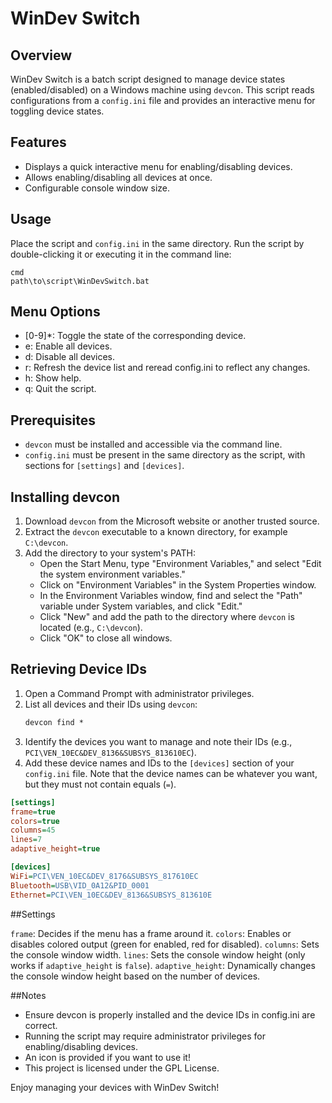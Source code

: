 # WinDev Switch

## Overview

WinDev Switch is a batch script designed to manage device states (enabled/disabled) on a Windows machine using `devcon`. This script reads configurations from a `config.ini` file and provides an interactive menu for toggling device states.

## Features

- Displays a quick interactive menu for enabling/disabling devices.
- Allows enabling/disabling all devices at once.
- Configurable console window size.

## Usage

Place the script and `config.ini` in the same directory.
Run the script by double-clicking it or executing it in the command line:
```
cmd
path\to\script\WinDevSwitch.bat
```

## Menu Options

- [0-9]*: Toggle the state of the corresponding device.
- e: Enable all devices.
- d: Disable all devices.
- r: Refresh the device list and reread config.ini to reflect any changes.
- h: Show help.
- q: Quit the script.

## Prerequisites

- `devcon` must be installed and accessible via the command line.
- `config.ini` must be present in the same directory as the script, with sections for `[settings]` and `[devices]`.

## Installing devcon

1. Download `devcon` from the Microsoft website or another trusted source.
2. Extract the `devcon` executable to a known directory, for example `C:\devcon`.
3. Add the directory to your system's PATH:
   - Open the Start Menu, type "Environment Variables," and select "Edit the system environment variables."
   - Click on "Environment Variables" in the System Properties window.
   - In the Environment Variables window, find and select the "Path" variable under System variables, and click "Edit."
   - Click "New" and add the path to the directory where `devcon` is located (e.g., `C:\devcon`).
   - Click "OK" to close all windows.

## Retrieving Device IDs

1. Open a Command Prompt with administrator privileges.
2. List all devices and their IDs using `devcon`:
   ```cmd
   devcon find *
   ```
3. Identify the devices you want to manage and note their IDs (e.g., `PCI\VEN_10EC&DEV_8136&SUBSYS_813610EC`).
4. Add these device names and IDs to the `[devices]` section of your `config.ini` file. Note that the device names can be whatever you want, but they must not contain equals (`=`).

```config.ini (Example)
[settings]
frame=true
colors=true
columns=45
lines=7
adaptive_height=true

[devices]
WiFi=PCI\VEN_10EC&DEV_8176&SUBSYS_817610EC
Bluetooth=USB\VID_0A12&PID_0001
Ethernet=PCI\VEN_10EC&DEV_8136&SUBSYS_813610E
```

##Settings

`frame`: Decides if the menu has a frame around it.
`colors`: Enables or disables colored output (green for enabled, red for disabled).
`columns`: Sets the console window width.
`lines`: Sets the console window height (only works if `adaptive_height` is `false`).
`adaptive_height`: Dynamically changes the console window height based on the number of devices.

##Notes
- Ensure devcon is properly installed and the device IDs in config.ini are correct.
- Running the script may require administrator privileges for enabling/disabling devices.
- An icon is provided if you want to use it!
- This project is licensed under the GPL License.

Enjoy managing your devices with WinDev Switch!
